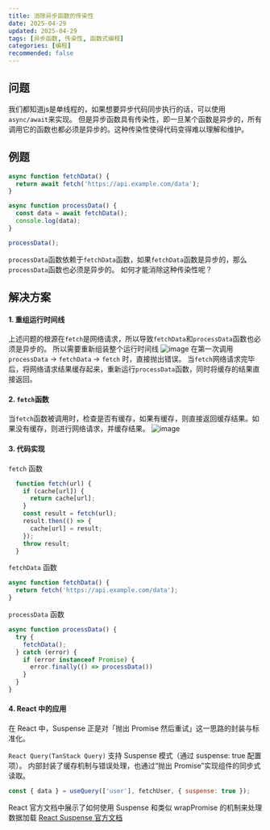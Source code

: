 ```yaml
---
title: 消除异步函数的传染性
date: 2025-04-29
updated: 2025-04-29
tags: [异步函数, 传染性, 函数式编程]
categories: [编程]
recommended: false
---
```


## 问题

我们都知道js是单线程的，如果想要异步代码同步执行的话，可以使用`async/await`来实现。
但是异步函数具有传染性，即一旦某个函数是异步的，所有调用它的函数也都必须是异步的。这种传染性使得代码变得难以理解和维护。

## 例题

```js
async function fetchData() {
  return await fetch('https://api.example.com/data');
}

async function processData() {
  const data = await fetchData();
  console.log(data);
}

processData();
```
`processData`函数依赖于`fetchData`函数，如果`fetchData`函数是异步的，那么`processData`函数也必须是异步的。
如何才能消除这种传染性呢？

## 解决方案

#### 1. 重组运行时间线
上述问题的根源在`fetch`是网络请求，所以导致`fetchData`和`processData`函数也必须是异步的。
所以需要重新组装整个运行时间线
![image](https://chopstickqy.github.io/images/2025-04-29/1.jpg)
在第一次调用`processData` -> `fetchData` -> `fetch` 时，直接抛出错误。
当`fetch`网络请求完毕后，将网络请求结果缓存起来，重新运行`processData`函数，同时将缓存的结果直接返回。

#### 2. `fetch`函数
当`fetch`函数被调用时，检查是否有缓存，如果有缓存，则直接返回缓存结果。如果没有缓存，则进行网络请求，并缓存结果。
![image](https://chopstickqy.github.io/images/2025-04-29/2.png)

#### 3. 代码实现
`fetch` 函数
```js
  function fetch(url) {
    if (cache[url]) {
      return cache[url];
    }
    const result = fetch(url);
    result.then(() => {
      cache[url] = result;
    });
    throw result;
  }

```
`fetchData` 函数
```js
async function fetchData() {
  return fetch('https://api.example.com/data');
}
```

`processData` 函数
```js
async function processData() {
  try {
    fetchData();
  } catch (error) {
    if (error instanceof Promise) {
      error.finally(() => processData())
    }
  }
}
```

#### 4. React 中的应用
在 React 中，Suspense 正是对「抛出 Promise 然后重试」这一思路的封装与标准化。

`React Query(TanStack Query)`
支持 Suspense 模式（通过 suspense: true 配置项）。
内部封装了缓存机制与错误处理，也通过“抛出 Promise”实现组件的同步式读取。
```js
const { data } = useQuery(['user'], fetchUser, { suspense: true });
```


React 官方文档中展示了如何使用 Suspense 和类似 wrapPromise 的机制来处理数据加载
[React Suspense 官方文档](https://17.reactjs.org/docs/concurrent-mode-suspense.html#what-suspense-is-not)












